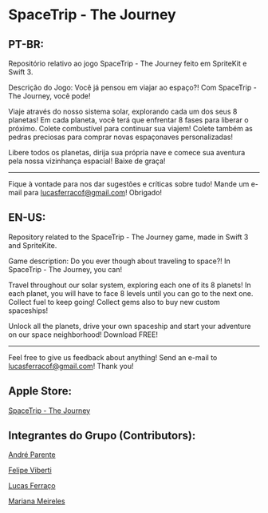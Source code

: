 # SpaceTrip - The Journey

## PT-BR:
Repositório relativo ao jogo SpaceTrip - The Journey feito em SpriteKit e Swift 3.

Descrição do Jogo:
Você já pensou em viajar ao espaço?! 
Com SpaceTrip - The Journey, você pode!

Viaje através do nosso sistema solar, explorando cada um dos seus 8 planetas!
Em cada planeta, você terá que enfrentar 8 fases para liberar o próximo. Colete combustível para continuar sua viajem!
Colete também as pedras preciosas para comprar novas espaçonaves personalizadas!

Libere todos os planetas, dirija sua própria nave e comece sua aventura pela nossa vizinhança espacial!
Baixe de graça!

--------------------------------------------

Fique à vontade para nos dar sugestões e críticas sobre tudo!
Mande um e-mail para lucasferracof@gmail.com!
Obrigado!

## EN-US:
Repository related to the SpaceTrip - The Journey game, made in Swift 3 and SpriteKite.

Game description:
Do you ever though about traveling to space?! 
In SpaceTrip - The Journey, you can!

Travel throughout our solar system, exploring each one of its 8 planets!
In each planet, you will have to face 8 levels until you can go to the next one. Collect fuel to keep going!
Collect gems also to buy new custom spaceships!

Unlock all the planets, drive your own spaceship and start your adventure on our space neighborhood!
Download FREE!

--------------------------------------------

Feel free to give us feedback about anything!
Send an e-mail to lucasferracof@gmail.com!
Thank you!

## Apple Store:
[SpaceTrip - The Journey](https://itunes.apple.com/br/app/spacetrip-the-journey/id1178712774?l=en&mt=8)

## Integrantes do Grupo (Contributors):

[André Parente](https://github.com/andreparente)

[Felipe Viberti](https://github.com/felipegus8)

[Lucas Ferraço](https://github.com/lucasferraco)

[Mariana Meireles](https://github.com/mariimeireles)
